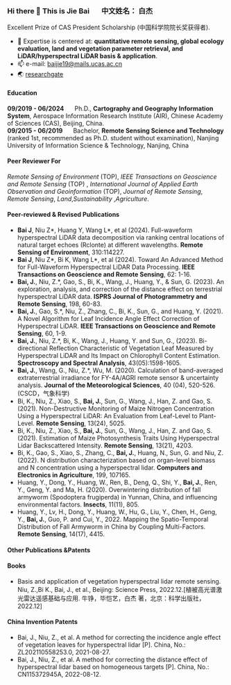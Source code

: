 ### Hi there 👋 This is Jie Bai     $\quad$  中文姓名： 白杰 
Excellent Prize of CAS President Scholarship (中国科学院院长奖获得者).
- 🔭 Expertise is centered at: **quantitative remote sensing, global ecology evaluation, land and vegetation parameter retrieval, and LiDAR/hyperspectral LiDAR basis & application**.
- 📫 e-mail: baijie19@mails.ucas.ac.cn
- 🌏 [researchgate](https://www.researchgate.net/profile/Jie-Bai-22)
#### Education
**09/2019 - 06/2024** $\quad$ Ph.D., **Cartography and Geography Information System**, Aerospace Information Research Institute (AIR), Chinese Academy of Sciences (CAS),	Beijing, China.  
**09/2015 - 06/2019** $\quad$ Bachelor, **Remote Sensing Science and Technology**	(ranked 1st, recommended as Ph.D. student without examination), Nanjing University of Information Science & Technology,	Nanjing, China
#### Peer Reviewer For
_Remote Sensing of Environment_ (TOP), _IEEE Transactions on Geoscience and Remote Sensing_ (TOP) , _International Journal of Applied Earth Observation and Geoinformation_ (TOP), _Journal of Remote Sensing_, _Remote Sensing_, _Land_,_Sustainability_ ,_Agriculture_.
#### Peer-reviewed & Revised Publications
- **Bai J**, Niu Z*, Huang Y, Wang L*, et al (2024). Full-waveform hyperspectral LiDAR data decomposition via ranking central locations of natural target echoes (Rclonte) at different wavelengths. **Remote Sensing of Environment**, 310:114227.
- **Bai J**, Niu Z*, Bi K, Wang L*, et al (2024). Toward An Advanced Method for Full-Waveform Hyperspectral LiDAR Data Processing. **IEEE Transactions on Geoscience and Remote Sensing**, 62: 1-16. 
- **Bai, J.**, Niu, Z.*, Gao, S., Bi, K., Wang, J., Huang, Y., & Sun, G. (2023). An exploration, analysis, and correction of the distance effect on terrestrial hyperspectral LiDAR data. **ISPRS Journal of Photogrammetry and Remote Sensing**, 198, 60-83. 
- **Bai, J.**, Gao, S.*, Niu, Z., Zhang, C., Bi, K., Sun, G., and Huang, Y. (2021). A Novel Algorithm for Leaf Incidence Angle Effect Correction of Hyperspectral LiDAR. **IEEE Transactions on Geoscience and Remote Sensing**, 60, 1-9. 
- **Bai, J.**, Niu, Z.*, Bi, K., Wang, J., Huang, Y. and Sun, G., (2023). Bi-directional Reflection Characteristic of Vegetation Leaf Measured by Hyperspectral LiDAR and Its Impact on Chlorophyll Content Estimation. **Spectroscopy and Spectral Analysis**, 43(05):1598-1605. 
- **Bai, J.**, Wang, G., Niu, Z.*, Wu, M. (2020). Calculation of band-averaged extraterrestrial irradiance for FY-4A/AGRI remote sensor & uncertainty analysis. **Journal of the Meteorological Sciences**, 40 (04), 520-526. (CSCD，气象科学)
- Bi, K., Niu, Z., Xiao, S., **Bai, J.**, Sun, G., Wang, J., Han, Z. and Gao, S. (2021). Non-Destructive Monitoring of Maize Nitrogen Concentration Using a Hyperspectral LiDAR: An Evaluation from Leaf-Level to Plant-Level. **Remote Sensing**, 13(24), 5025.
- Bi, K., Niu, Z., Xiao, S., **Bai, J.**, Sun, G., Wang, J., Han, Z. and Gao, S. (2021). Estimation of Maize Photosynthesis Traits Using Hyperspectral Lidar Backscattered Intensity. **Remote Sensing**, 13(21), 4203.
- Bi, K., Gao, S., Xiao, S., Zhang, C., **Bai, J.**, Huang, N., Sun, G. and Niu, Z. (2022). N distribution characterization based on organ-level biomass and N concentration using a hyperspectral lidar. **Computers and Electronics in Agriculture**, 199, 107165.
- Huang, Y., Dong, Y., Huang, W., Ren, B., Deng, Q., Shi, Y., **Bai, J.**, Ren, Y., Geng, Y. and Ma, H. (2020). Overwintering distribution of fall armyworm (Spodoptera frugiperda) in Yunnan, China, and influencing environmental factors. **Insects**, 11(11), 805.
- Huang, Y., Lv, H., Dong, Y., Huang, W., Hu, G., Liu, Y., Chen, H., Geng, Y., **Bai, J.**, Guo, P. and Cui, Y., 2022. Mapping the Spatio-Temporal Distribution of Fall Armyworm in China by Coupling Multi-Factors. **Remote Sensing**, 14(17), 4415.
#### Other Publications &Patents
#### Books
- Basis and application of vegetation hyperspectral lidar remote sensing. Niu, Z.,Bi K., Bai, J., et al., Beijing: Science Press, 2022.12.[植被高光谱激光雷达遥感基础与应用. 牛铮，毕恺艺，白杰 著，北京：科学出版社，2022.12]
#### China Invention Patents
- Bai, J., Niu, Z., et al. A method for correcting the incidence angle effect of vegetation leaves for hyperspectral lidar [P]. China, No.: ZL202110558253.0, 2021-08-27. 
- Bai, J., Niu, Z., et al. A method for correcting the distance effect of hyperspectral lidar based on homogeneous targets [P]. China, No.: CN115372945A, 2022-08-12.




